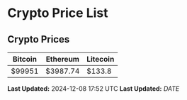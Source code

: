 # Crypto Price List

## Crypto Prices
| Bitcoin | Ethereum | Litecoin |
| ------- | -------- | -------- |
| $99951 | $3987.74 | $133.8 |
**Last Updated:** 2024-12-08 17:52 UTC
**Last Updated:** $DATE$

